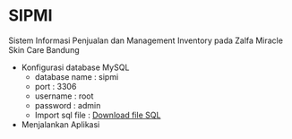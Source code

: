 # SIPMI

Sistem Informasi Penjualan dan Management Inventory pada Zalfa Miracle Skin Care Bandung

* Konfigurasi database MySQL
  * database name : sipmi
  * port : 3306
  * username : root
  * password : admin
  * Import sql file : <a href="/src/main/resources/sql/sipmi.sql" download>Download file SQL</a>
* Menjalankan Aplikasi
